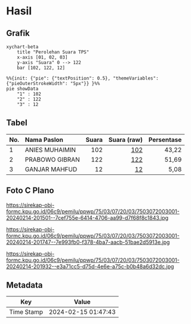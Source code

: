 # Hasil

## Grafik

```mermaid
xychart-beta
    title "Perolehan Suara TPS"
    x-axis [01, 02, 03]
    y-axis "Suara" 0 --> 122
    bar [102, 122, 12]
```

```mermaid
%%{init: {"pie": {"textPosition": 0.5}, "themeVariables": {"pieOuterStrokeWidth": "5px"}} }%%
pie showData
    "1" : 102
    "2" : 122
    "3" : 12
```

## Tabel

| No. | Nama Paslon    | Suara | Suara (raw) | Persentase |
|:--- |:-------------- | -----:| -----------:| ----------:|
| 1   | ANIES MUHAIMIN | 102   | [102][p-1]  | 43,22      |
| 2   | PRABOWO GIBRAN | 122   | [122][p-2]  | 51,69      |
| 3   | GANJAR MAHFUD  | 12    | [12][p-3]   | 5,08       |


[p-1]: https://github.com/gigit-pemilu/pemilu-2024-75-gorontalo/blob/main/pilpres/hitung-suara/sub/75-gorontalo/sub/03-bone-bolango/sub/07-botupingge/sub/2003-luwohu/sub/001-tps/sub/paslon-1.txt
[p-2]: https://github.com/gigit-pemilu/pemilu-2024-75-gorontalo/blob/main/pilpres/hitung-suara/sub/75-gorontalo/sub/03-bone-bolango/sub/07-botupingge/sub/2003-luwohu/sub/001-tps/sub/paslon-2.txt
[p-3]: https://github.com/gigit-pemilu/pemilu-2024-75-gorontalo/blob/main/pilpres/hitung-suara/sub/75-gorontalo/sub/03-bone-bolango/sub/07-botupingge/sub/2003-luwohu/sub/001-tps/sub/paslon-3.txt

## Foto C Plano

https://sirekap-obj-formc.kpu.go.id/06c9/pemilu/ppwp/75/03/07/20/03/7503072003001-20240214-201501--7cef755e-6414-4706-aa99-d7f68f8c1843.jpg

https://sirekap-obj-formc.kpu.go.id/06c9/pemilu/ppwp/75/03/07/20/03/7503072003001-20240214-201747--7e993fb0-f378-4ba7-aacb-51bae2d5913e.jpg

https://sirekap-obj-formc.kpu.go.id/06c9/pemilu/ppwp/75/03/07/20/03/7503072003001-20240214-201932--e3a71cc5-d75d-4e6e-a75c-b0b48a6d32dc.jpg


## Metadata

| Key        | Value               |
| ---------- | ------------------- |
| Time Stamp | 2024-02-15 01:47:43 |



